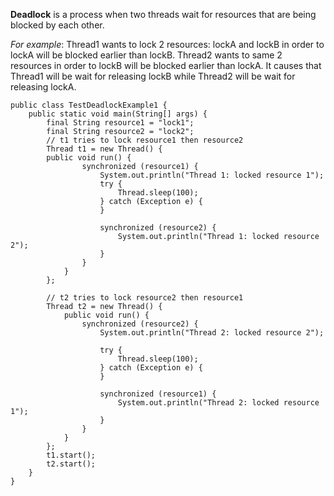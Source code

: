 ﻿**Deadlock** is a process when two threads wait for resources that are being blocked by each other.

*For example*:
Thread1 wants to lock 2 resources: lockA and lockB in order to lockA will be blocked earlier than lockB.
Thread2 wants to same 2 resources in order to lockB will be blocked earlier than lockA.
It causes that Thread1 will be wait for releasing lockB while Thread2 will be wait for releasing lockA. 

    public class TestDeadlockExample1 {  
        public static void main(String[] args) {  
            final String resource1 = "lock1";  
            final String resource2 = "lock2";  
            // t1 tries to lock resource1 then resource2    
		    Thread t1 = new Thread() {  
            public void run() {  
                    synchronized (resource1) {  
                        System.out.println("Thread 1: locked resource 1");  
                        try {  
                            Thread.sleep(100);  
                        } catch (Exception e) {  
                        }  
      
                        synchronized (resource2) {  
                            System.out.println("Thread 1: locked resource 2");  
                        }  
                    }  
                }  
            };  
      
            // t2 tries to lock resource2 then resource1    
            Thread t2 = new Thread() {  
                public void run() {  
                    synchronized (resource2) {  
                        System.out.println("Thread 2: locked resource 2");  
      
                        try {  
                            Thread.sleep(100);  
                        } catch (Exception e) {  
                        }  
      
                        synchronized (resource1) {  
                            System.out.println("Thread 2: locked resource 1");  
                        }  
                    }  
                }  
            };  
            t1.start();  
            t2.start();  
        }  
    }

